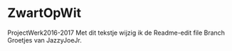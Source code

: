 # ZwartOpWit
ProjectWerk2016-2017
Met dit tekstje wijzig ik de Readme-edit file Branch
Groetjes van JazzyJoeJr.
